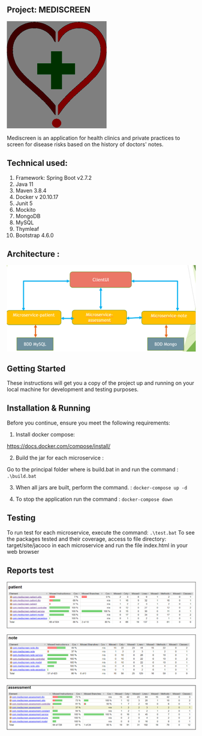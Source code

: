 ## Project: MEDISCREEN
![img.png](img.png)

Mediscreen is an application for health clinics and private practices to screen for disease risks
based on the history of doctors' notes. 

## Technical used:

1. Framework: Spring Boot v2.7.2
2. Java 11
3. Maven 3.8.4
4. Docker v 20.10.17
5. Junit 5
6. Mockito
7. MongoDB
8. MySQL
9. Thymleaf 
10. Bootstrap 4.6.0

## Architecture :

![img_1.png](img_1.png)

## Getting Started

These instructions will get you a copy of the project up and running on your local machine for development and testing purposes.

## Installation & Running

Before you continue, ensure you meet the following requirements:

1. Install docker compose:

https://docs.docker.com/compose/install/

2. Build the jar for each microservice :

Go to the principal folder where is build.bat in and run the command : ```.\build.bat```

3. When all jars are built, perform the command. : ```docker-compose up -d ```

4. To stop the application run the command : ```docker-compose down ```


## Testing

To run test for each microservice, execute the command: ``` .\test.bat ```
To see the packages tested and their coverage, access to file directory: target/site/jacoco in each microservice and run the file index.html in your web browser

## Reports test

![img_5.png](img_5.png)

![img_3.png](img_3.png)

![img_4.png](img_4.png)